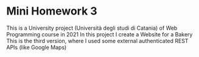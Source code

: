 # Mini Homework 3

This is a University project (Università degli studi di Catania) of Web Programming course in 2021
In this project I create a Website for a Bakery
This is the third version, where I used some external authenticated REST APIs (like Google Maps) 
